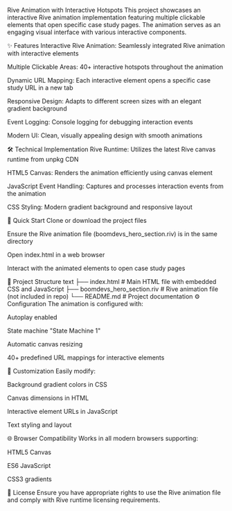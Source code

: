 Rive Animation with Interactive Hotspots
This project showcases an interactive Rive animation implementation featuring multiple clickable elements that open specific case study pages. The animation serves as an engaging visual interface with various interactive components.

✨ Features
Interactive Rive Animation: Seamlessly integrated Rive animation with interactive elements

Multiple Clickable Areas: 40+ interactive hotspots throughout the animation

Dynamic URL Mapping: Each interactive element opens a specific case study URL in a new tab

Responsive Design: Adapts to different screen sizes with an elegant gradient background

Event Logging: Console logging for debugging interaction events

Modern UI: Clean, visually appealing design with smooth animations

🛠️ Technical Implementation
Rive Runtime: Utilizes the latest Rive canvas runtime from unpkg CDN

HTML5 Canvas: Renders the animation efficiently using canvas element

JavaScript Event Handling: Captures and processes interaction events from the animation

CSS Styling: Modern gradient background and responsive layout

🚀 Quick Start
Clone or download the project files

Ensure the Rive animation file (boomdevs_hero_section.riv) is in the same directory

Open index.html in a web browser

Interact with the animated elements to open case study pages

📁 Project Structure
text
├── index.html                 # Main HTML file with embedded CSS and JavaScript
├── boomdevs_hero_section.riv  # Rive animation file (not included in repo)
└── README.md                  # Project documentation
⚙️ Configuration
The animation is configured with:

Autoplay enabled

State machine "State Machine 1"

Automatic canvas resizing

40+ predefined URL mappings for interactive elements

🎨 Customization
Easily modify:

Background gradient colors in CSS

Canvas dimensions in HTML

Interactive element URLs in JavaScript

Text styling and layout

🌐 Browser Compatibility
Works in all modern browsers supporting:

HTML5 Canvas

ES6 JavaScript

CSS3 gradients

📝 License
Ensure you have appropriate rights to use the Rive animation file and comply with Rive runtime licensing requirements.
